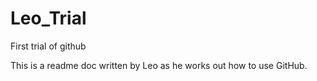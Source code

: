 # Leo_Trial
First trial of github

This is a readme doc written by Leo as he works out how to use GitHub.
